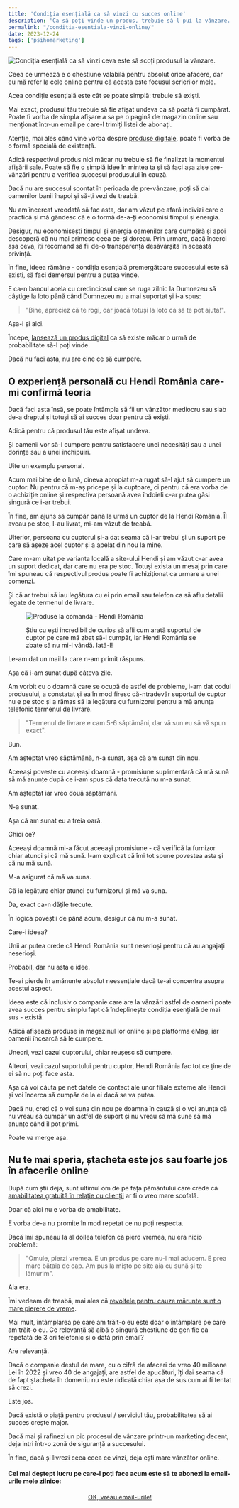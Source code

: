 ```yaml
---
title: 'Condiția esențială ca să vinzi cu succes online'
description: 'Ca să poți vinde un produs, trebuie să-l pui la vânzare. Deși asta pare evident, de prea multe ori oamenii uită acest amănunt banal, dar esențial.'
permalink: "/conditia-esentiala-vinzi-online/"
date: 2023-12-24
tags: ['psihomarketing']
---
```


![Condiția esențială ca să vinzi ceva este să scoți produsul la vânzare.](/assets/images/gallery/reprezentanta-serviciului-clienti-de-la-hendi-romania.jpg)

Ceea ce urmează e o chestiune valabilă pentru absolut orice afacere, dar eu mă refer la cele online pentru că acesta este focusul scrierilor mele.

Acea condiție esențială este cât se poate simplă: trebuie să exiști.

Mai exact, produsul tău trebuie să fie afișat undeva ca să poată fi cumpărat. Poate fi vorba de simpla afișare a sa pe o pagină de magazin online sau menționat într-un email pe care-l trimiți listei de abonați.

Atenție, mai ales când vine vorba despre [produse digitale](https://beldie.ro/vinde-cunoasterea-online/), poate fi vorba de o formă specială de existență.

Adică respectivul produs nici măcar nu trebuie să fie finalizat la momentul afișării sale. Poate să fie o simplă idee în mintea ta și să faci așa zise pre-vânzări pentru a verifica succesul produsului în cauză.

Dacă nu are succesul scontat în perioada de pre-vânzare, poți să dai oamenilor banii înapoi și să-ți vezi de treabă.

Nu am încercat vreodată să fac asta, dar am văzut pe afară indivizi care o practică și mă gândesc că e o formă de-a-ți economisi timpul și energia.

Desigur, nu economisești timpul și energia oamenilor care cumpără și apoi descoperă că nu mai primesc ceea ce-și doreau. Prin urmare, dacă încerci așa ceva, îți recomand să fii de-o transparență desăvârșită în această privință.

În fine, ideea rămâne - condiția esențială premergătoare succesului este să exiști, să faci demersul pentru a putea vinde.

E ca-n bancul acela cu credinciosul care se ruga zilnic la Dumnezeu să câștige la loto până când Dumnezeu nu a mai suportat și i-a spus:

> "Bine, apreciez că te rogi, dar joacă totuși la loto ca să te pot ajuta!".

Așa-i și aici.

Începe, [lansează un produs digital](https://beldie.ro/cum-lansezi-produs-digital/) ca să existe măcar o urmă de probabilitate să-l poți vinde.

Dacă nu faci asta, nu are cine ce să cumpere.

## O experiență personală cu Hendi România care-mi confirmă teoria

Dacă faci asta însă, se poate întâmpla să fii un vânzător mediocru sau slab de-a dreptul și totuși să ai succes doar pentru că exiști.

Adică pentru că produsul tău este afișat undeva.

Și oamenii vor să-l cumpere pentru satisfacere unei necesități sau a unei dorințe sau a unei închipuiri.

Uite un exemplu personal.

Acum mai bine de o lună, cineva apropiat m-a rugat să-l ajut să cumpere un cuptor. Nu pentru că m-aș pricepe și la cuptoare, ci pentru că era vorba de o achiziție online și respectiva persoană avea îndoieli c-ar putea găsi singură ce i-ar trebui.

În fine, am ajuns să cumpăr până la urmă un cuptor de la Hendi România. Îl aveau pe stoc, l-au livrat, mi-am văzut de treabă.

Ulterior, persoana cu cuptorul și-a dat seama că i-ar trebui și un suport pe care să așeze acel cuptor și a apelat din nou la mine.

Care m-am uitat pe varianta locală a site-ului Hendi și am văzut c-ar avea un suport dedicat, dar care nu era pe stoc. Totuși exista un mesaj prin care îmi spuneau că respectivul produs poate fi achiziționat ca urmare a unei comenzi.

Și că ar trebui să iau legătura cu ei prin email sau telefon ca să aflu detalii legate de termenul de livrare.

<figure>

![Produse la comandă - Hendi România](/assets/images/gallery/produse-la-comanda-hendi-romania.jpg)

<figcaption>

Știu cu ești incredibil de curios să afli cum arată suportul de cuptor pe care mă zbat să-l cumpăr, iar Hendi România se zbate să nu mi-l vândă. Iată-l!

</figcaption>

</figure>

Le-am dat un mail la care n-am primit răspuns.

Așa că i-am sunat după câteva zile.

Am vorbit cu o doamnă care se ocupă de astfel de probleme, i-am dat codul produsului, a constatat și ea în mod firesc că-ntradevăr suportul de cuptor nu e pe stoc și a rămas să ia legătura cu furnizorul pentru a mă anunța telefonic termenul de livrare.

> "Termenul de livrare e cam 5-6 săptămâni, dar vă sun eu să vă spun exact".

Bun.

Am așteptat vreo săptămână, n-a sunat, așa că am sunat din nou.

Aceeași poveste cu aceeași doamnă - promisiune suplimentară că mă sună să mă anunțe după ce i-am spus că data trecută nu m-a sunat.

Am așteptat iar vreo două săptămâni.

N-a sunat.

Așa că am sunat eu a treia oară.

Ghici ce?

Aceeași doamnă mi-a făcut aceeași promisiune - că verifică la furnizor chiar atunci și că mă sună. I-am explicat că îmi tot spune povestea asta și că nu mă sună.

M-a asigurat că mă va suna.

Că ia legătura chiar atunci cu furnizorul și mă va suna.

Da, exact ca-n dățile trecute.

În logica poveștii de până acum, desigur că nu m-a sunat.

Care-i ideea?

Unii ar putea crede că Hendi România sunt neserioși pentru că au angajați neserioși.

Probabil, dar nu asta e idee.

Te-ai pierde în amănunte absolut neesențiale dacă te-ai concentra asupra acestui aspect.

Ideea este că inclusiv o companie care are la vânzări astfel de oameni poate avea succes pentru simplu fapt că îndeplinește condiția esențială de mai sus - există.

Adică afișează produse în magazinul lor online și pe platforma eMag, iar oamenii încearcă să le cumpere.

Uneori, vezi cazul cuptorului, chiar reușesc să cumpere.

Alteori, vezi cazul suportului pentru cuptor, Hendi România fac tot ce ține de ei să nu poți face asta.

Așa că voi căuta pe net datele de contact ale unor filiale externe ale Hendi și voi încerca să cumpăr de la ei dacă se va putea.

Dacă nu, cred că o voi suna din nou pe doamna în cauză și o voi anunța că nu vreau să cumpăr un astfel de suport și nu vreau să mă sune să mă anunțe când îl pot primi.

Poate va merge așa.

## Nu te mai speria, ștacheta este jos sau foarte jos în afacerile online

După cum știi deja, sunt ultimul om de pe fața pământului care crede că [amabilitatea gratuită în relație cu clienții](https://beldie.ro/cum-sa-ti-tratezi-clientii/) ar fi o vreo mare scofală.

Doar că aici nu e vorba de amabilitate.

E vorba de-a nu promite în mod repetat ce nu poți respecta.

Dacă îmi spuneau la al doilea telefon că pierd vremea, nu era nicio problemă:

> "Omule, pierzi vremea. E un produs pe care nu-l mai aducem. E prea mare bătaia de cap. Am pus la mișto pe site aia cu sună și te lămurim".

Aia era.

Îmi vedeam de treabă, mai ales că [revoltele pentru cauze mărunte sunt o mare pierere de vreme](https://www.staidrept.ro/nu-ti-consuma-revolta-aiurea/).

Mai mult, întâmplarea pe care am trăit-o eu este doar o întâmplare pe care am trăit-o eu. Ce relevanță să aibă o singură chestiune de gen fie ea repetată de 3 ori telefonic și o dată prin email?

Are relevanță.

Dacă o companie destul de mare, cu o cifră de afaceri de vreo 40 milioane Lei în 2022 și vreo 40 de angajați, are astfel de apucături, îți dai seama că de fapt ștacheta în domeniu nu este ridicată chiar așa de sus cum ai fi tentat să crezi.

Este jos.

Dacă există o piață pentru produsul / serviciul tău, probabilitatea să ai succes crește major.

Dacă mai și rafinezi un pic procesul de vânzare printr-un marketing decent, deja intri într-o zonă de siguranță a succesului.

În fine, dacă și livrezi ceea ceea ce vinzi, deja ești mare vânzător online.

#### Cel mai deștept lucru pe care-l poți face acum este să te abonezi la email-urile mele zilnice:

   <p style="text-align:center;">
      <a href="https://beldie.berserkermail.com/join?ref=beldie.ro" class="button" data-button-variant="secondary">OK, vreau email-urile!</a>
      </p>